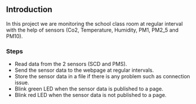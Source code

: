 ## Introduction
In this project we are monitoring the school class room at regular interval with the help of sensors (Co2, Temperature, Humidity, PM1, PM2_5 and PM10).

### Steps
- Read data from the 2 sensors (SCD and PMS).
- Send the sensor data to the webpage at regular intervals.
- Store the sensor data in a file if there is any problem such as connection issue.
- Blink green LED when the sensor data is published to a page.
- Blink red LED when the sensor data is not published to a page.